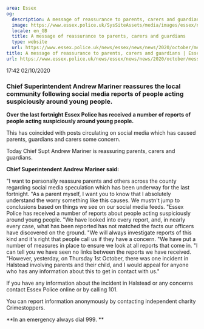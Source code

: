 ```yaml
area: Essex
og:
  description: A message of reassurance to parents, carers and guardians
  image: https://www.essex.police.uk/SysSiteAssets/media/images/essex/news/news/2020/10-october/op-elara.jpg?crop=(0,17,600,333)&amp;w=600&amp;h=300&amp;scale=both
  locale: en_GB
  title: A message of reassurance to parents, carers and guardians
  type: website
  url: https://www.essex.police.uk/news/essex/news/news/2020/october/message-of-reassurance/
title: A message of reassurance to parents, carers and guardians | Essex Police
url: https://www.essex.police.uk/news/essex/news/news/2020/october/message-of-reassurance/
```

17:42 02/10/2020

### Chief Superintendent Andrew Mariner reassures the local community following social media reports of people acting suspiciously around young people.

**Over the last fortnight Essex Police has received a number of reports of people acting suspiciously around young people.**

This has coincided with posts circulating on social media which has caused parents, guardians and carers some concern.

Today Chief Supt Andrew Mariner is reassuring parents, carers and guardians.

**Chief Superintendent Andrew Mariner said:**

"I want to personally reassure parents and others across the county regarding social media speculation which has been underway for the last
fortnight.
"As a parent myself, I want you to know that I absolutely understand the worry something like this causes. We mustn't jump to conclusions based on
things we see on our social media feeds.
"Essex Police has received a number of reports about people acting suspiciously around young people.
"We have looked into every report, and, in nearly every case, what has been reported has not matched the facts our officers have discovered on the ground.
"We will always investigate reports of this kind and it's right that people call us if they have a concern.
"We have put a number of measures in place to ensure we look at all reports that come in.
"I can tell you we have seen no links between the reports we have received.
"However, yesterday, on Thursday 1st October, there was one incident in Halstead involving parents and their child, and I would appeal for anyone who has any information about this to get in contact with us."

If you have any information about the incident in Halstead or any concerns contact Essex Police online or by calling 101.

You can report information anonymously by contacting independent charity Crimestoppers.

**In an emergency always dial 999. **

